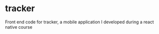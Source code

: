 # tracker
Front end code for tracker, a mobile application I developed during a react native course
